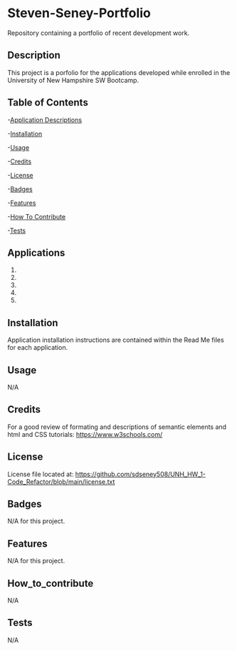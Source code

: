 # Steven-Seney-Portfolio
Repository containing a portfolio of recent development work.

## Description
This project is a porfolio for the applications developed while enrolled in the University of New Hampshire SW Bootcamp.  

  
## Table of Contents
-[Application Descriptions](#applications)

-[Installation](#installation)

-[Usage](#usage)

-[Credits](#credits)

-[License](#license)

-[Badges](#badges)

-[Features](#features)

-[How To Contribute](#how_to_contribute)

-[Tests](#tests)

## Applications
1.  
2.
3.
4.
5.

## Installation
Application installation instructions are contained within the Read Me files for each application.

## Usage
N/A

## Credits
For a good review of formating and descriptions of semantic elements and html and CSS tutorials:  https://www.w3schools.com/

## License
License file located at: https://github.com/sdseney508/UNH_HW_1-Code_Refactor/blob/main/license.txt

## Badges
N/A for this project.

## Features
N/A for this project.

## How_to_contribute
N/A

## Tests
N/A
